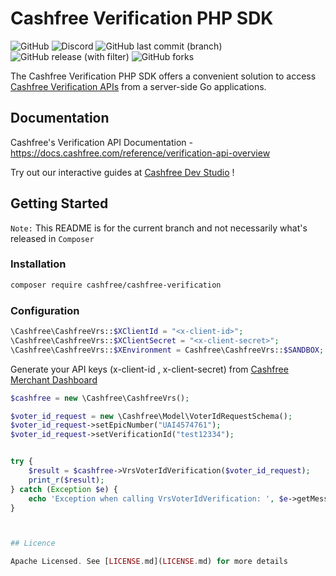 # Cashfree Verification PHP SDK
![GitHub](https://img.shields.io/github/license/cashfree/cashfree-verification-sdk-php) ![Discord](https://img.shields.io/discord/931125665669972018?label=discord) ![GitHub last commit (branch)](https://img.shields.io/github/last-commit/cashfree/cashfree-verification-sdk-php/master) ![GitHub release (with filter)](https://img.shields.io/github/v/release/cashfree/cashfree-verification-sdk-php?label=latest) ![GitHub forks](https://img.shields.io/github/forks/cashfree/cashfree-verification-sdk-php)

The Cashfree Verification PHP SDK offers a convenient solution to access [Cashfree Verification APIs](https://docs.cashfree.com/reference/verification-api-overview) from a server-side Go  applications. 



## Documentation

Cashfree's Verification API Documentation - https://docs.cashfree.com/reference/verification-api-overview

Try out our interactive guides at [Cashfree Dev Studio](https://www.cashfree.com/devstudio) !

## Getting Started

`Note:` This README is for the current branch and not necessarily what's released in `Composer`

### Installation
```bash
composer require cashfree/cashfree-verification
```
### Configuration

```php
\Cashfree\CashfreeVrs::$XClientId = "<x-client-id>";
\Cashfree\CashfreeVrs::$XClientSecret = "<x-client-secret>";
\Cashfree\CashfreeVrs::$XEnvironment = Cashfree\CashfreeVrs::$SANDBOX;
```

Generate your API keys (x-client-id , x-client-secret) from [Cashfree Merchant Dashboard](https://merchant.cashfree.com/merchants/login)

```php
$cashfree = new \Cashfree\CashfreeVrs();

$voter_id_request = new \Cashfree\Model\VoterIdRequestSchema();
$voter_id_request->setEpicNumber("UAI4574761");
$voter_id_request->setVerificationId("test12334");


try {
    $result = $cashfree->VrsVoterIdVerification($voter_id_request);
    print_r($result);
} catch (Exception $e) {
    echo 'Exception when calling VrsVoterIdVerification: ', $e->getMessage(), PHP_EOL;
}



## Licence

Apache Licensed. See [LICENSE.md](LICENSE.md) for more details
